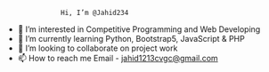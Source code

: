                  Hi, I’m @Jahid234
- 👀 I’m interested in Competitive Programming and Web Developing
- 🌱 I’m currently learning Python, Bootstrap5, JavaScript & PHP
- 💞️ I’m looking to collaborate on project work
- 📫 How to reach me Email - jahid1213cvgc@gmail.com

<!---
Jahid234/Jahid234 is a ✨ special ✨ repository because its `README.md` (this file) appears on your GitHub profile.
You can click the Preview link to take a look at your changes.
--->
